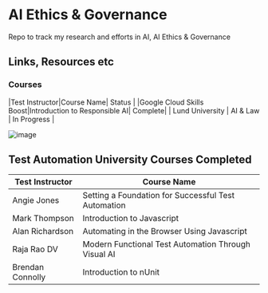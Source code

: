 

# AI Ethics & Governance

Repo to track my research and efforts in AI, AI Ethics & Governance

## Links, Resources etc 

### Courses 

|Test Instructor|Course Name| Status |
|Google Cloud Skills Boost|Introduction to Responsible AI| Complete|
| Lund University | AI & Law | In Progress | 


![image](https://github.com/user-attachments/assets/eba6e73d-e193-488d-8d68-82613843c35c)

## Test Automation University Courses Completed


| Test Instructor | Course Name  |
|--|--|
| Angie Jones  | Setting a Foundation for Successful Test Automation  |
| Mark Thompson | Introduction to Javascript |
| Alan Richardson | Automating in the Browser Using Javascript |
| Raja Rao DV | Modern Functional Test Automation Through Visual AI |
| Brendan Connolly | Introduction to nUnit |
